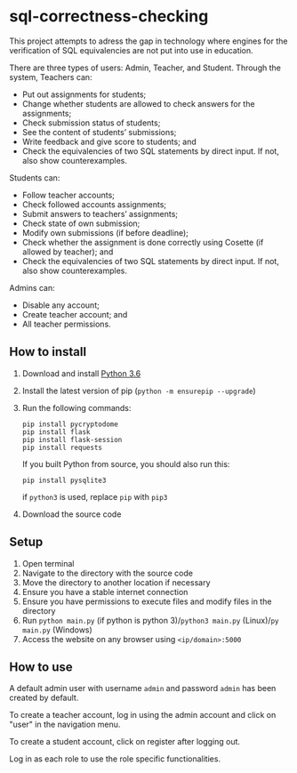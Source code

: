# sql-correctness-checking
This project attempts to adress the gap in technology where engines for the verification of SQL equivalencies are not put into use in education. 

There are three types of users: Admin, Teacher, and Student.
Through the system, 
Teachers can:
- Put out assignments for students;
- Change whether students are allowed to check answers for the assignments;
- Check submission status of students;
- See the content of students’ submissions;
- Write feedback and give score to students; and
- Check the equivalencies of two SQL statements by direct input. If not, also show counterexamples.
 
Students can: 
- Follow teacher accounts;
- Check followed accounts assignments;
- Submit answers to teachers’ assignments;
- Check state of own submission;
- Modify own submissions (if before deadline);
- Check whether the assignment is done correctly using Cosette (if allowed by teacher); and
- Check the equivalencies of two SQL statements by direct input. If not, also show counterexamples.


Admins can: 
- Disable any account;
- Create teacher account; and
- All teacher permissions.


## How to install
1. Download and install [Python 3.6](https://www.python.org/downloads/)
2. Install the latest version of pip (`python -m ensurepip --upgrade`)
3. Run the following commands:
    ```
    pip install pycryptodome
    pip install flask
    pip install flask-session
    pip install requests
    ```

    If you built Python from source, you should also run this:
    ```
    pip install pysqlite3 
    ```
    
    if `python3` is used, replace `pip` with `pip3`
4. Download the source code

## Setup
1. Open terminal
2. Navigate to the directory with the source code
3. Move the directory to another location if necessary
4. Ensure you have a stable internet connection
5. Ensure you have permissions to execute files and modify files in the directory
6. Run `python main.py` (if python is python 3)/`python3 main.py` (Linux)/`py main.py` (Windows)
7. Access the website on any browser using `<ip/domain>:5000`

## How to use
A default admin user with username `admin` and password `admin` has been created by default.

To create a teacher account, log in using the admin account and click on "user" in the navigation menu.

To create a student account, click on register after logging out.

Log in as each role to use the role specific functionalities.
